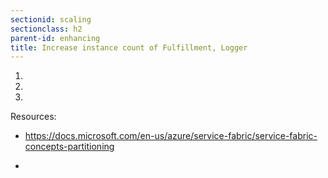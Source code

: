 ```yaml
---
sectionid: scaling
sectionclass: h2
parent-id: enhancing
title: Increase instance count of Fulfillment, Logger 
---
```



1.  

2.  

3.  

Resources:

-   https://docs.microsoft.com/en-us/azure/service-fabric/service-fabric-concepts-partitioning

-   
